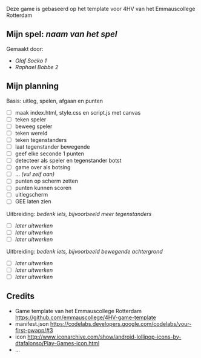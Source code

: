 Deze game is gebaseerd op het template voor 4HV van het Emmauscollege Rotterdam

## Mijn spel: *naam van het spel*
Gemaakt door:
- *Olaf Socko 1*
- *Raphael Bobbe 2*

## Mijn planning

Basis: uitleg, spelen, afgaan en punten
- [ ] maak index.html, style.css en script.js met canvas
- [ ] teken speler
- [ ] beweeg speler
- [ ] teken wereld
- [ ] teken tegenstanders
- [ ] laat tegenstander bewegende
- [ ] geef elke seconde 1 punten
- [ ] detecteer als speler en tegenstander botst
- [ ] game over als botsing
- [ ] ... *(vul zelf aan)*
- [ ] punten op scherm zetten
- [ ] punten kunnen scoren
- [ ] uitlegscherm
- [ ] GEE laten zien

Uitbreiding: *bedenk iets, bijvoorbeeld meer tegenstanders*
- [ ] *later uitwerken*
- [ ] *later uitwerken*
- [ ] *later uitwerken*

Uitbreiding: *bedenk iets, bijvoorbeeld bewegende achtergrond*
- [ ] *later uitwerken*
- [ ] *later uitwerken*
- [ ] *later uitwerken*

## Credits
- Game template van het Emmauscollege Rotterdam https://github.com/emmauscollege/4HV-game-template
- manifest.json https://codelabs.developers.google.com/codelabs/your-first-pwapp/#3
- icon http://www.iconarchive.com/show/android-lollipop-icons-by-dtafalonso/Play-Games-icon.html
- ...
